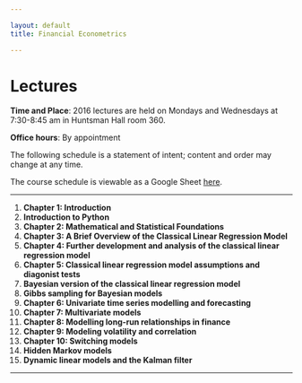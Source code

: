 ```yaml
---

layout: default
title: Financial Econometrics 

---
```


# Lectures

**Time and Place**: 2016 lectures are held on Mondays and Wednesdays at 7:30-8:45 am in Huntsman Hall room 360.

**Office hours**: By appointment

The following schedule is a statement of intent; content and order may change at any time.

The course schedule is viewable as a Google Sheet [here](https://goo.gl/IFngkJ).

---

1. **Chapter 1: Introduction**
2. **Introduction to Python**
3. **Chapter 2: Mathematical and Statistical Foundations**
4. **Chapter 3: A Brief Overview of the Classical Linear Regression Model**
5. **Chapter 4: Further development and analysis of the classical linear regression model**
6. **Chapter 5: Classical linear regression model assumptions and diagonist tests**
7. **Bayesian version of the classical linear regression model**
8. **Gibbs sampling for Bayesian models**
9. **Chapter 6: Univariate time series modelling and forecasting**
10. **Chapter 7: Multivariate models**
11. **Chapter 8: Modelling long-run relationships in finance**
12. **Chapter 9: Modeling volatility and correlation**
13. **Chapter 10: Switching models**
14. **Hidden Markov models**
15. **Dynamic linear models and the Kalman filter**



---

